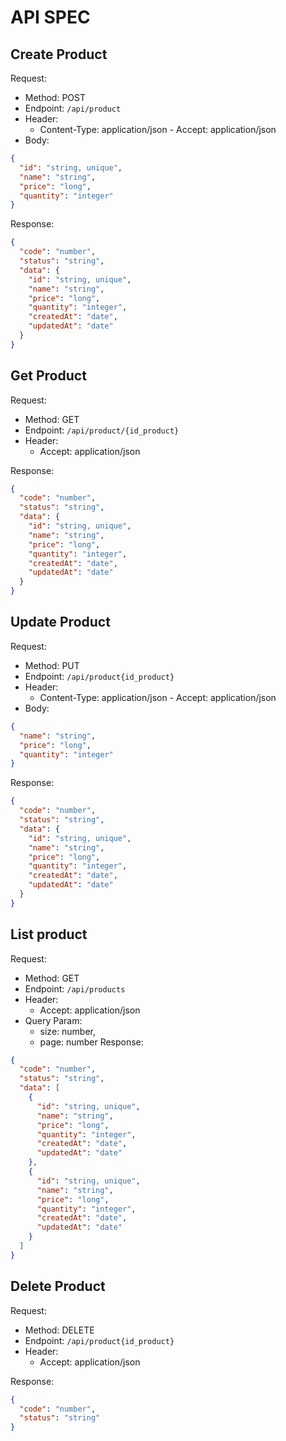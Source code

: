# API SPEC

## Create Product

Request:

- Method: POST
- Endpoint: `/api/product`
- Header:
  - Content-Type: application/json - Accept: application/json
- Body:

```json
{
  "id": "string, unique",
  "name": "string",
  "price": "long",
  "quantity": "integer"
}
```

Response:

```json
{
  "code": "number",
  "status": "string",
  "data": {
    "id": "string, unique",
    "name": "string",
    "price": "long",
    "quantity": "integer",
    "createdAt": "date",
    "updatedAt": "date"
  }
}
```

## Get Product

Request:

- Method: GET
- Endpoint: `/api/product/{id_product}`
- Header:
  - Accept: application/json

Response:

```json
{
  "code": "number",
  "status": "string",
  "data": {
    "id": "string, unique",
    "name": "string",
    "price": "long",
    "quantity": "integer",
    "createdAt": "date",
    "updatedAt": "date"
  }
}
```

## Update Product

Request:

- Method: PUT
- Endpoint: `/api/product{id_product}`
- Header:
  - Content-Type: application/json - Accept: application/json
- Body:

```json
{
  "name": "string",
  "price": "long",
  "quantity": "integer"
}
```

Response:

```json
{
  "code": "number",
  "status": "string",
  "data": {
    "id": "string, unique",
    "name": "string",
    "price": "long",
    "quantity": "integer",
    "createdAt": "date",
    "updatedAt": "date"
  }
}
```

## List product

Request:

- Method: GET
- Endpoint: `/api/products`
- Header:
  - Accept: application/json
- Query Param:
  - size: number,
  - page: number Response:

```json
{
  "code": "number",
  "status": "string",
  "data": [
    {
      "id": "string, unique",
      "name": "string",
      "price": "long",
      "quantity": "integer",
      "createdAt": "date",
      "updatedAt": "date"
    },
    {
      "id": "string, unique",
      "name": "string",
      "price": "long",
      "quantity": "integer",
      "createdAt": "date",
      "updatedAt": "date"
    }
  ]
}
```

## Delete Product

Request:

- Method: DELETE
- Endpoint: `/api/product{id_product}`
- Header:
  - Accept: application/json

Response:

```json
{
  "code": "number",
  "status": "string"
}
```
